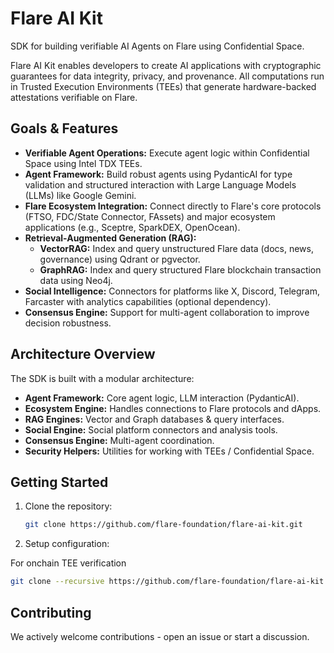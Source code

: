 # Flare AI Kit

SDK for building verifiable AI Agents on Flare using Confidential Space.

Flare AI Kit enables developers to create AI applications with cryptographic guarantees for data integrity, privacy, and provenance.
All computations run in Trusted Execution Environments (TEEs) that generate hardware-backed attestations verifiable on Flare.

## Goals & Features

* **Verifiable Agent Operations:** Execute agent logic within Confidential Space using Intel TDX TEEs.
* **Agent Framework:** Build robust agents using PydanticAI for type validation and structured interaction with Large Language Models (LLMs) like Google Gemini.
* **Flare Ecosystem Integration:** Connect directly to Flare's core protocols (FTSO, FDC/State Connector, FAssets) and major ecosystem applications (e.g., Sceptre, SparkDEX, OpenOcean).
* **Retrieval-Augmented Generation (RAG):**
    * **VectorRAG:** Index and query unstructured Flare data (docs, news, governance) using Qdrant or pgvector.
    * **GraphRAG:** Index and query structured Flare blockchain transaction data using Neo4j.
* **Social Intelligence:** Connectors for platforms like X, Discord, Telegram, Farcaster with analytics capabilities (optional dependency).
* **Consensus Engine:** Support for multi-agent collaboration to improve decision robustness.

## Architecture Overview

The SDK is built with a modular architecture:

* **Agent Framework:** Core agent logic, LLM interaction (PydanticAI).
* **Ecosystem Engine:** Handles connections to Flare protocols and dApps.
* **RAG Engines:** Vector and Graph databases & query interfaces.
* **Social Engine:** Social platform connectors and analysis tools.
* **Consensus Engine:** Multi-agent coordination.
* **Security Helpers:** Utilities for working with TEEs / Confidential Space.

## Getting Started

1. Clone the repository:

    ```bash
    git clone https://github.com/flare-foundation/flare-ai-kit.git
    ```

2. Setup configuration:


For onchain TEE verification 

```bash
git clone --recursive https://github.com/flare-foundation/flare-ai-kit.git
```



## Contributing

We actively welcome contributions - open an issue or start a discussion.
